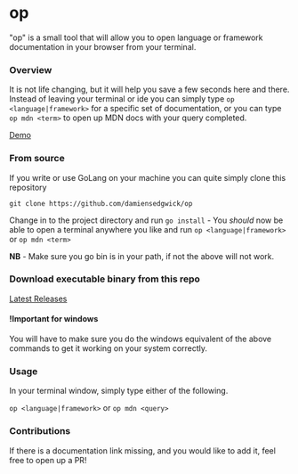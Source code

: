 # op
"op" is a small tool that will allow you to open language or framework documentation in your browser from your terminal.

### Overview
It is not life changing, but it will help you save a few seconds here and there. Instead of leaving your terminal  or 
ide you can simply type `op <language|framework>` for a specific set of documentation, or you can type `op mdn <term>` 
to open up MDN docs with your query completed.

[Demo](https://www.loom.com/share/052024ea728645349a342c5e6607f5e7)

### From source
If you write or use GoLang on your machine you can quite simply clone this repository

`git clone https://github.com/damiensedgwick/op`

Change in to the project directory and run `go install` - You *should* now be able to open a terminal anywhere you like
and run `op <language|framework>` or `op mdn <term>`

**NB** - Make sure you go bin is in your path, if not the above will not work.

### Download executable binary from this repo
[Latest Releases](https://github.com/damiensedgwick/op/releases/latest)

#### !Important for windows
You will have to make sure you do the windows equivalent of the above commands to get it working on your system correctly.

### Usage
In your terminal window, simply type either of the following.

`op <language|framework>` or `op mdn <query>`

### Contributions
If there is a documentation link missing, and you would like to add it, feel free to open up a PR!
